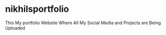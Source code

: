 # nikhilsportfolio
This My portfolio Website Where All My Social Media and Projects are Being Uploaded
